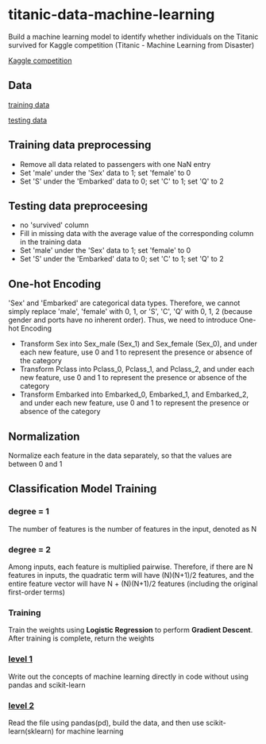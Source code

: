 # titanic-data-machine-learning
Build a machine learning model to identify whether individuals on the Titanic survived for Kaggle competition (Titanic - Machine Learning from Disaster)

[Kaggle competition](https://www.kaggle.com/competitions/titanic)


## Data
[training data](https://github.com/johnson70630/titanic-data-machine-learning/blob/main/titanic_competition/titanic_data/train.csv)

[testing data](https://github.com/johnson70630/titanic-data-machine-learning/blob/main/titanic_competition/titanic_data/test.csv)

## Training data preprocessing
- Remove all data related to passengers with one NaN entry
- Set 'male' under the 'Sex' data to 1; set 'female' to 0
- Set 'S' under the 'Embarked' data to 0; set 'C' to 1; set 'Q' to 2

## Testing data preproceesing
- no 'survived' column
- Fill in missing data with the average value of the corresponding column in the training data
- Set 'male' under the 'Sex' data to 1; set 'female' to 0
- Set 'S' under the 'Embarked' data to 0; set 'C' to 1; set 'Q' to 2

## One-hot Encoding
'Sex' and 'Embarked' are categorical data types. Therefore, we cannot simply replace 'male', 'female' with 0, 1, or 'S', 'C', 'Q' with 0, 1, 2 (because gender and ports have no inherent order). Thus, we need to introduce One-hot Encoding

- Transform Sex into Sex_male (Sex_1) and Sex_female (Sex_0), and under each new feature, use 0 and 1 to represent the presence or absence of the category
- Transform Pclass into Pclass_0, Pclass_1, and Pclass_2, and under each new feature, use 0 and 1 to represent the presence or absence of the category
- Transform Embarked into Embarked_0, Embarked_1, and Embarked_2, and under each new feature, use 0 and 1 to represent the presence or absence of the category

## Normalization
Normalize each feature in the data separately, so that the values are between 0 and 1

## Classification Model Training
### degree = 1
The number of features is the number of features in the input, denoted as N

### degree = 2
Among inputs, each feature is multiplied pairwise. Therefore, if there are N features in inputs, the quadratic term will have (N)(N+1)/2 features, and the entire feature vector will have N + (N)(N+1)/2 features (including the original first-order terms)

### Training
Train the weights using **Logistic Regression** to perform **Gradient Descent**. After training is complete, return the weights

### [level 1](https://github.com/johnson70630/titanic-data-machine-learning/blob/main/titanic_competition/titanic_level1.py)
Write out the concepts of machine learning directly in code without using pandas and scikit-learn

### [level 2](https://github.com/johnson70630/titanic-data-machine-learning/blob/main/titanic_competition/titanic_level2.py)
Read the file using pandas(pd), build the data, and then use scikit-learn(sklearn) for machine learning

